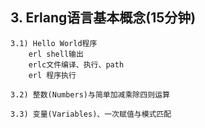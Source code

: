 
## 3. Erlang语言基本概念(15分钟)

    3.1) Hello World程序
        erl shell输出
        erlc文件编译、执行、path
        erl 程序执行

    3.2) 整数(Numbers)与简单加减乘除四则运算

    3.3) 变量(Variables)、一次赋值与模式匹配
    
